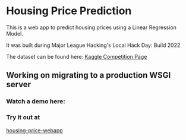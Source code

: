 
# Housing Price Prediction

 This is a web app to predict housing prices using a Linear Regression Model. 
 
 It was built during Major League Hacking's Local Hack Day: Build 2022

 The dataset can be found here: [Kaggle Competition Page](https://www.kaggle.com/c/lhd-build-2022)

## Working on migrating to a production WSGI server

### Watch a demo here: 

### Try it out at
[housing-price-webapp](https://house-price.sammriddh.repl.co/)
